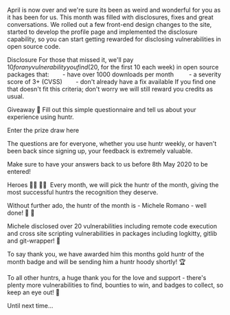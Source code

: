 April is now over and we're sure its been as weird and wonderful for you as it has been for us. This month was filled with disclosures, fixes and great conversations. We rolled out a few front-end design changes to the site, started to develop the profile page and implemented the disclosure capability, so you can start getting rewarded for disclosing vulnerabilities in open source code.


Disclosure 
For those that missed it, we'll pay $10 for any vulnerability you find ($20, for the first 10 each week) in open source packages that:
       - have over 1000 downloads per month 
       - a severity score of 3+ (CVSS)
       - don't already have a fix available
If you find one that doesn't fit this criteria; don't worry we will still reward you credits as usual.


Giveaway 🎁
Fill out this simple questionnaire and tell us about your experience using huntr.


Enter the prize draw here


The questions are for everyone, whether you use huntr weekly, or haven't been back since signing up, your feedback is extremely valuable.


Make sure to have your answers back to us before 8th May 2020 to be entered!


Heroes 🦸‍♀️ 🦸‍♂️ 
Every month, we will pick the huntr of the month, giving the most successful huntrs the recognition they deserve.


Without further ado, the huntr of the month is - Michele Romano - well done! 👏 👏  


Michele disclosed over 20 vulnerabilities including remote code execution and cross site scripting vulnerabilities in packages including logkitty, gitlib and git-wrapper! 🐛 


To say thank you, we have awarded him this months gold huntr of the month badge and will be sending him a huntr hoody shortly! 🏆 


To all other huntrs, a huge thank you for the love and support - there's plenty more vulnerabilities to find, bounties to win, and badges to collect, so keep an eye out! 🧐 


Until next time...
